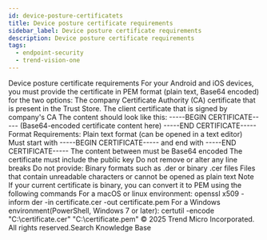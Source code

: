 ```yaml
---
id: device-posture-certificatets
title: Device posture certificate requirements
sidebar_label: Device posture certificate requirements
description: Device posture certificate requirements
tags:
  - endpoint-security
  - trend-vision-one
---
```


 Device posture certificate requirements For your Android and iOS devices, you must provide the certificate in PEM format (plain text, Base64 encoded) for the two options: The company Certificate Authority (CA) certificate that is present in the Trust Store. The client certificate that is signed by company's CA The content should look like this: -----BEGIN CERTIFICATE----- (Base64-encoded certificate content here) -----END CERTIFICATE----- Format Requirements: Plain text format (can be opened in a text editor) Must start with -----BEGIN CERTIFICATE----- and end with -----END CERTIFICATE----- The content between must be Base64 encoded The certificate must include the public key Do not remove or alter any line breaks Do not provide: Binary formats such as .der or binary .cer files Files that contain unreadable characters or cannot be opened as plain text Note If your current certificate is binary, you can convert it to PEM using the following commands For a macOS or linux environment: openssl x509 -inform der -in certificate.cer -out certificate.pem For a Windows environment(PowerShell, Windows 7 or later): certutil -encode "C:\certificate.cer" "C:\certificate.pem" © 2025 Trend Micro Incorporated. All rights reserved.Search Knowledge Base